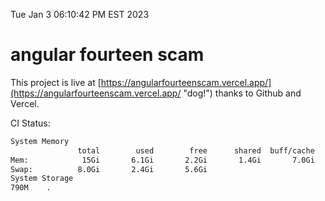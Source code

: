 Tue Jan  3 06:10:42 PM EST 2023

# angular fourteen scam


This project is live at [https://angularfourteenscam.vercel.app/](https://angularfourteenscam.vercel.app/ "dog!") thanks to Github and Vercel.

CI Status: 

```bash
System Memory
               total        used        free      shared  buff/cache   available
Mem:            15Gi       6.1Gi       2.2Gi       1.4Gi       7.0Gi       7.4Gi
Swap:          8.0Gi       2.4Gi       5.6Gi
System Storage
790M	.
```
```bash
